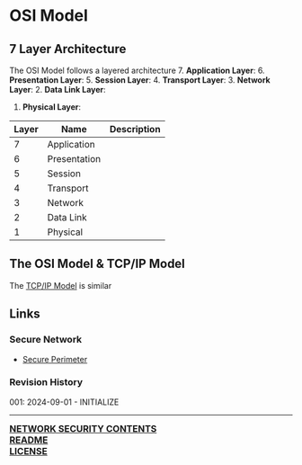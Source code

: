 # OSI Model

## 7 Layer Architecture
The OSI Model follows a layered architecture
7. **Application Layer**:
6. **Presentation Layer**:
5. **Session Layer**:
4. **Transport Layer**:
3. **Network Layer**:
2. **Data Link Layer**:
1. **Physical Layer**:

| Layer | Name         | Description |
| ----- | ------------ | ----------- |
| 7     | Application  |             |
| 6     | Presentation |             |
| 5     | Session      |             |
| 4     | Transport    |             |
| 3     | Network      |             |
| 2     | Data Link    |             |
| 1     | Physical     |             |
## The OSI Model & TCP/IP Model
The [TCP/IP Model](https://github.com/ryancranie/cybersecurity-osint/blob/main/Notes/Network%20Security/TCP-IP%20Model.md) is similar 

## Links
### Secure Network
- [Secure Perimeter](https://github.com/ryancranie/cybersecurity-osint/blob/main/Notes/Secure%20Network/Secure%20Perimeter.md)
### Revision History
001: 2024-09-01 - INITIALIZE

---
<font size=3><b>[NETWORK SECURITY CONTENTS](https://github.com/ryancranie/cybersecurity-osint/blob/main/Contents/-%20Network%20Security%20Contents.md)<br>
[README](https://github.com/ryancranie/cybersecurity-osint/blob/main/README.md)<br>
[LICENSE](https://github.com/ryancranie/cybersecurity-osint/blob/main/LICENSE)</b></font>